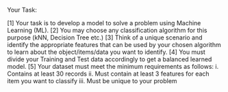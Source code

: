 
Your Task:

[1] Your task is to develop a model to solve a problem using Machine Learning (ML).
[2] You may choose any classification algorithm for this purpose (kNN, Decision Tree etc.)
[3] Think of a unique scenario and identify the appropriate features that can be used by your
    chosen algorithm to learn about the object/items/data you want to identify.
[4] You must divide your Training and Test data accordingly to get a balanced learned model.
[5] Your dataset must meet the minimum requirements as follows:
    i. Contains at least 30 records
    ii. Must contain at least 3 features for each item you want to classify
    iii. Must be unique to your problem
